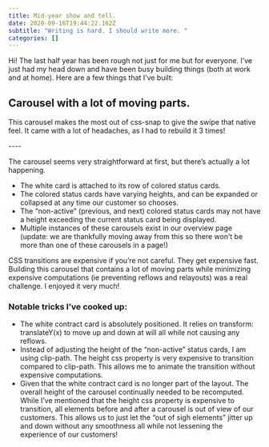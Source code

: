 ```yaml
---
title: Mid-year show and tell.
date: 2020-09-16T19:44:22.162Z
subtitle: "Writing is hard. I should write more. "
categories: []
---
```

Hi! The last half year has been rough not just for me but for everyone. I’ve just had my head down and have been busy building things (both at work and at home). Here are a few things that I’ve built:



## Carousel with a lot of moving parts.

This carousel makes the most out of css-snap to give the swipe that native feel. It came with a lot of headaches, as I had to rebuild it 3 times!

\----

The carousel seems very straightforward at first, but there’s actually a lot happening.

* The white card is attached to its row of colored status cards.
* The colored status cards have varying heights, and can be expanded or collapsed at any time our customer so chooses.
* The “non-active” (previous, and next) colored status cards may not have a height exceeding the current status card being displayed.
* Multiple instances of these carousels exist in our overview page (update: we are thankfully moving away from this so there won’t be more than one of these carousels in a page!)

CSS transitions are expensive if you’re not careful. They get expensive fast. Building this carousel that contains a lot of moving parts while minimizing expensive computations (ie preventing reflows and relayouts) was a real challenge. I enjoyed it very much!

### **Notable tricks I’ve cooked up:**

* The white contract card is absolutely positioned. It relies on transform: translateY(x) to move up and down at will all while not causing any reflows.
* Instead of adjusting the height of the “non-active” status cards, I am using clip-path. The height css property is very expensive to transition compared to clip-path. This allows me to animate the transition without expensive computations.
* Given that the white contract card is no longer part of the layout. The overall height of the carousel continually needed to be recomputed. While I’ve mentioned that the height css property is expensive to transition, all elements before and after a carousel is out of view of our customers. This allows us to just let the “out of sigh elements” jitter up and down without any smoothness all while not lessening the experience of our customers!